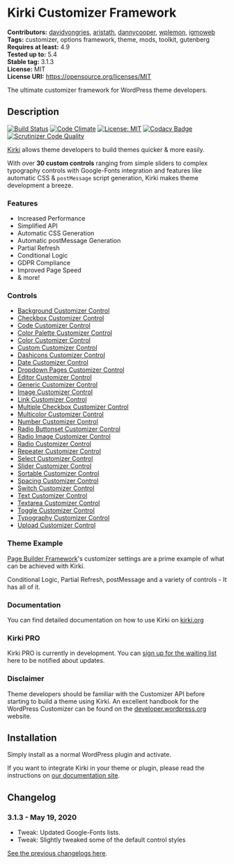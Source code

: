 # Kirki Customizer Framework #
**Contributors:** [davidvongries](https://profiles.wordpress.org/davidvongries), [aristath](https://profiles.wordpress.org/aristath), [dannycooper](https://profiles.wordpress.org/dannycooper), [wplemon](https://profiles.wordpress.org/wplemon), [igmoweb](https://profiles.wordpress.org/igmoweb)  
**Tags:** customizer, options framework, theme, mods, toolkit, gutenberg  
**Requires at least:** 4.9  
**Tested up to:** 5.4  
**Stable tag:** 3.1.3  
**License:** MIT  
**License URI:** https://opensource.org/licenses/MIT  

The ultimate customizer framework for WordPress theme developers.

## Description ##

[![Build Status](https://travis-ci.org/aristath/kirki.svg?branch=develop)](https://travis-ci.org/aristath/kirki) [![Code Climate](https://codeclimate.com/github/aristath/kirki/badges/gpa.svg)](https://codeclimate.com/github/aristath/kirki) [![License: MIT](https://img.shields.io/badge/License-MIT-yellow.svg)](https://opensource.org/licenses/MIT) [![Codacy Badge](https://api.codacy.com/project/badge/Grade/66d6d8b6a4654cd18686ed1cd9f1bfb3)](https://www.codacy.com/app/aristath/kirki?utm_source=github.com&amp;utm_medium=referral&amp;utm_content=aristath/kirki&amp;utm_campaign=Badge_Grade) [![Scrutinizer Code Quality](https://scrutinizer-ci.com/g/aristath/kirki/badges/quality-score.png?b=develop)](https://scrutinizer-ci.com/g/aristath/kirki/?branch=develop)

[Kirki](https://kirki.org/?utm_source=repo&utm_medium=description&utm_campaign=kirki) allows theme developers to build themes quicker & more easily.

With over **30 custom controls** ranging from simple sliders to complex typography controls with Google-Fonts integration and features like automatic CSS & `postMessage` script generation, Kirki makes theme development a breeze.

### Features ###
* Increased Performance
* Simplified API
* Automatic CSS Generation
* Automatic postMessage Generation
* Partial Refresh
* Conditional Logic
* GDPR Compliance
* Improved Page Speed
* & more!

### Controls ###

* [Background Customizer Control](https://kirki.org/docs/controls/background)
* [Checkbox Customizer Control](https://kirki.org/docs/controls/checkbox)
* [Code Customizer Control](https://kirki.org/docs/controls/code)
* [Color Palette Customizer Control](https://kirki.org/docs/controls/color-palette)
* [Color Customizer Control](https://kirki.org/docs/controls/color)
* [Custom Customizer Control](https://kirki.org/docs/controls/custom)
* [Dashicons Customizer Control](https://kirki.org/docs/controls/dashicons)
* [Date Customizer Control](https://kirki.org/docs/controls/date)
* [Dropdown Pages Customizer Control](https://kirki.org/docs/controls/dropdown-pages)
* [Editor Customizer Control](https://kirki.org/docs/controls/editor)
* [Generic Customizer Control](https://kirki.org/docs/controls/generic)
* [Image Customizer Control](https://kirki.org/docs/controls/image)
* [Link Customizer Control](https://kirki.org/docs/controls/link)
* [Multiple Checkbox Customizer Control](https://kirki.org/docs/controls/multicheck)
* [Multicolor Customizer Control](https://kirki.org/docs/controls/multicolor)
* [Number Customizer Control](https://kirki.org/docs/controls/number)
* [Radio Buttonset Customizer Control](https://kirki.org/docs/controls/radio-buttonset)
* [Radio Image Customizer Control](https://kirki.org/docs/controls/radio-image)
* [Radio Customizer Control](https://kirki.org/docs/controls/radio)
* [Repeater Customizer Control](https://kirki.org/docs/controls/repeater)
* [Select Customizer Control](https://kirki.org/docs/controls/select)
* [Slider Customizer Control](https://kirki.org/docs/controls/slider)
* [Sortable Customizer Control](https://kirki.org/docs/controls/sortable)
* [Spacing Customizer Control](https://kirki.org/docs/controls/spacing)
* [Switch Customizer Control](https://kirki.org/docs/controls/switch)
* [Text Customizer Control](https://kirki.org/docs/controls/text)
* [Textarea Customizer Control](https://kirki.org/docs/controls/textarea)
* [Toggle Customizer Control](https://kirki.org/docs/controls/toggle)
* [Typography Customizer Control](https://kirki.org/docs/controls/typography)
* [Upload Customizer Control](https://kirki.org/docs/controls/upload)

### Theme Example ###

[Page Builder Framework](https://wp-pagebuilderframework.com?utm_source=kirki&utm_medium=repo&utm_campaign=wpbf)'s customizer settings are a prime example of what can be achieved with Kirki.

Conditional Logic, Partial Refresh, postMessage and a variety of controls - It has all of it.

### Documentation ###

You can find detailed documentation on how to use Kirki on [kirki.org](https://kirki.org/?utm_source=repo&utm_medium=description&utm_campaign=kirki)

### Kirki PRO ###

Kirki PRO is currently in development. You can [sign up for the waiting list](https://kirki.org/pricing/?utm_source=repo&utm_medium=description&utm_campaign=kirki) here to be notified about updates.

### Disclaimer ###

Theme developers should be familiar with the Customizer API before starting to build a theme using Kirki. An excellent handbook for the WordPress Customizer can be found on the [developer.wordpress.org](https://developer.wordpress.org/themes/customize-api/) website.

## Installation ##

Simply install as a normal WordPress plugin and activate.

If you want to integrate Kirki in your theme or plugin, please read the instructions on [our documentation site](https://kirki.org/docs/integration).

## Changelog ##

### 3.1.3 - May 19, 2020 ###

* Tweak: Updated Google-Fonts lists.
* Tweak: Slightly tweaked some of the default control styles

[See the previous changelogs here](https://github.com/kirki-framework/kirki/blob/master/CHANGELOG.md).

